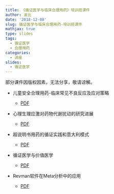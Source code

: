 ```yaml
---
title: 《循证医学与临床合理用药》培训班课件
author: 波比
date: '2018-12-08'
slug: 循证医学与临床合理用药-培训班课件
mathjax: true 
type: slides
tags:
  - 循证医学
  - 合理用药
categories:
  - 讲座
slides:
  - 循证医学
---
```


部分课件因版权因素，无法分享，敬请谅解。

- 儿童安全合理用药-临床常见不良反应及应对策略 

	- [PDF](https://www.tanboyu.com/slides/20181208/儿童安全合理用药-临床常见不良反应及应对策略.pdf)

- 心理生理应激对药物代谢扰动的研究进展

	- [PDF](https://www.tanboyu.com/slides/20181208/心理生理应激对药物代谢扰动的研究进展.pdf)

- 超说明书用药的循证实践和意大利模式

	- [PDF](https://www.tanboyu.com/slides/20181208/超说明书用药的循证实践和意大利模式.pdf)

- 循证医学与价值医学

	- [PDF](https://www.tanboyu.com/slides/20181208/循证医学与价值医学.pdf)

- Revman软件在Meta分析中的应用

	- [PDF](https://www.tanboyu.com/slides/20181208/Revman软件在Meta分析中的应用.pdf)